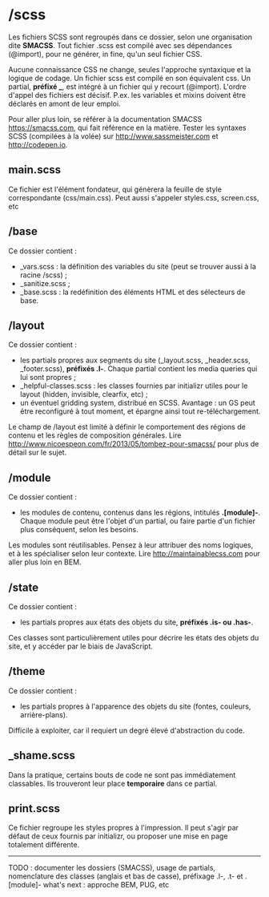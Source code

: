 # /scss

Les fichiers SCSS sont regroupés dans ce dossier, selon une organisation dite **SMACSS**.
Tout fichier .scss est compilé avec ses dépendances (@import), pour ne générer, in fine, qu'un seul fichier CSS.

Aucune connaissance CSS ne change, seules l'approche syntaxique et la logique de codage.
Un fichier scss est compilé en son équivalent css.
Un partial, **préfixé _**, est intégré à un fichier qui y recourt (@import).
L'ordre d'appel des fichiers est décisif. P.ex. les variables et mixins doivent être déclarés en amont de leur emploi.

Pour aller plus loin, se référer à la documentation SMACSS https://smacss.com, qui fait référence en la matière.
Tester les syntaxes SCSS (compilées à la volée) sur http://www.sassmeister.com et http://codepen.io.

## main.scss

Ce fichier est l'élément fondateur, qui génèrera la feuille de style correspondante (css/main.css).
Peut aussi s'appeler styles.css, screen.css, etc

## /base

Ce dossier contient :
   * _vars.scss : la définition des variables du site (peut se trouver aussi à la racine /scss) ;
   * _sanitize.scss ;
   * _base.scss : la redéfinition des éléments HTML et des sélecteurs de base.

## /layout

Ce dossier contient :
   * les partials propres aux segments du site (_layout.scss, _header.scss, _footer.scss), **préfixés .l-**. Chaque partial contient les media queries qui lui sont propres ;
   * _helpful-classes.scss : les classes fournies par initializr utiles pour le layout (hidden, invisible, clearfix, etc) ;
   * un éventuel gridding system, distribué en SCSS. Avantage : un GS peut être reconfiguré à tout moment, et épargne ainsi tout re-téléchargement.

Le champ de /layout est limité à définir le comportement des régions de contenu et les règles de composition générales.
Lire http://www.nicoespeon.com/fr/2013/05/tombez-pour-smacss/ pour plus de détail sur le sujet.

## /module

Ce dossier contient :
   * les modules de contenu, contenus dans les régions, intitulés **.[module]-**. Chaque module peut être l'objet d'un partial, ou faire partie d'un fichier plus conséquent, selon les besoins.
   
Les modules sont réutilisables. Pensez à leur attribuer des noms logiques, et à les spécialiser selon leur contexte.
Lire http://maintainablecss.com pour aller plus loin en BEM.

## /state

Ce dossier contient :
   * les partials propres aux états des objets du site, **préfixés .is- ou .has-**.

Ces classes sont particulièrement utiles pour décrire les états des objets du site, et y accéder par le biais de JavaScript.

## /theme

Ce dossier contient :
   * les partials propres à l'apparence des objets du site (fontes, couleurs, arrière-plans).

Difficile à exploiter, car il requiert un degré élevé d'abstraction du code.

## _shame.scss

Dans la pratique, certains bouts de code ne sont pas immédiatement classables. Ils trouveront leur place **temporaire** dans ce partial.

## print.scss

Ce fichier regroupe les styles propres à l'impression. Il peut s'agir par défaut de ceux fournis par initializr, ou proposer une mise en page totalement différente.

---
TODO : documenter les dossiers (SMACSS), usage de partials, nomenclature des classes (anglais et bas de casse), préfixage .l-, .t- et .[module]-
       what's next : approche BEM, PUG, etc